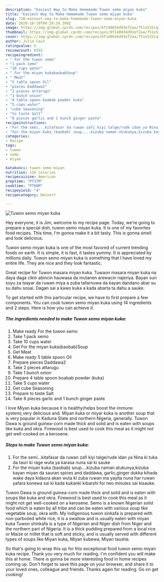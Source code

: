 ```yaml
---
description: "Easiest Way to Make Homemade Tuwon semo miyan kuka"
title: "Easiest Way to Make Homemade Tuwon semo miyan kuka"
slug: 720-easiest-way-to-make-homemade-tuwon-semo-miyan-kuka
date: 2020-10-10T04:29:24.399Z
image: https://img-global.cpcdn.com/recipes/6f140834d93ef2aa/751x532cq70/tuwon-semo-miyan-kuka-recipe-main-photo.jpg
thumbnail: https://img-global.cpcdn.com/recipes/6f140834d93ef2aa/751x532cq70/tuwon-semo-miyan-kuka-recipe-main-photo.jpg
cover: https://img-global.cpcdn.com/recipes/6f140834d93ef2aa/751x532cq70/tuwon-semo-miyan-kuka-recipe-main-photo.jpg
author: Julia Cain
ratingvalue: 5
reviewcount: 8392
recipeingredient:
- " For the tuwon semo"
- "1 pack semo"
- "10 cups water"
- " For the miyan kukabaobabSoup"
- " Meat"
- "5 table spoon Oil"
- "pieces Daddawa2"
- "2 pieces attarugu"
- "1 bunch onion"
- "4 table spoon boabab powder kuka"
- "5 cups water"
- "cube Seasoning"
- "to taste Salt"
- "6 pieces garlic and 1 bunch ginger paste"
recipeinstructions:
- "For the semi...kitafasar da ruwan zafi kiyi talge/rude idan ya Nina ki tuka da tauri ki rage wuta ya karasa nuna sai ki sauke"
- "For the miyan kuka (baobab) soup....kizuba naman atukunya,kizuba kayan miyan da sauran spices and daddawa, garlic,ginger dukka kihada wake daya kidaura akan wuta ki zuba ruwan ma yayita nuna har ruwan yafara konewa sai ki kada kukanki kibarshi for two minutes sai kisauke."
categories:
- Recipe
tags:
- tuwon
- semo
- miyan

katakunci: tuwon semo miyan 
nutrition: 126 calories
recipecuisine: American
preptime: "PT37M"
cooktime: "PT60M"
recipeyield: "4"
recipecategory: Dessert

---
```



![Tuwon semo miyan kuka](https://img-global.cpcdn.com/recipes/6f140834d93ef2aa/751x532cq70/tuwon-semo-miyan-kuka-recipe-main-photo.jpg)

Hey everyone, it is Jim, welcome to my recipe page. Today, we're going to prepare a special dish, tuwon semo miyan kuka. It is one of my favorites food recipes. This time, I'm gonna make it a bit tasty. This is gonna smell and look delicious.

Tuwon semo miyan kuka is one of the most favored of current trending foods on earth. It is simple, it is fast, it tastes yummy. It is appreciated by millions daily. Tuwon semo miyan kuka is something that I have loved my entire life. They are nice and they look fantastic.

Great recipe for Tuwon masara miyan kuka. Tuwaon masara miyan kuka na daya daga cikin abincin hauwasa da mutanen arewacin najeriya. Bayan sun soyu za tsayar da ruwan miya a zuba tafarnuwa da kayan dandano abar su su dahu sosai. Dagan sai a kawo kuka a kada abarta ta dahu a sauke.


To get started with this particular recipe, we have to first prepare a few components. You can cook tuwon semo miyan kuka using 14 ingredients and 2 steps. Here is how you can achieve it.

<!--inarticleads1-->

##### The ingredients needed to make Tuwon semo miyan kuka:

1. Make ready  For the tuwon semo
1. Take 1 pack semo
1. Take 10 cups water
1. Get  For the miyan kuka(baobab)Soup
1. Get  Meat
1. Make ready 5 table spoon Oil
1. Prepare pieces Daddawa2
1. Take 2 pieces attarugu
1. Take 1 bunch onion
1. Prepare 4 table spoon boabab powder (kuka)
1. Take 5 cups water
1. Get cube Seasoning
1. Prepare to taste Salt
1. Take 6 pieces garlic and 1 bunch ginger paste


I love Miyan kuka because it is healthy(helps boost the immune system),very delicious and. Miyan kuka or miyar kuka is another soup that is very popular in Kaduna State and northern Nigeria, generally. Tuwon Dawa is ground guinea-corn made thick and solid and is eaten with soups like kuka and okra. Firewood is best used to cook this meal as it might not get well-cooked on a kerosene. 

<!--inarticleads2-->

##### Steps to make Tuwon semo miyan kuka:

1. For the semi...kitafasar da ruwan zafi kiyi talge/rude idan ya Nina ki tuka da tauri ki rage wuta ya karasa nuna sai ki sauke
1. For the miyan kuka (baobab) soup....kizuba naman atukunya,kizuba kayan miyan da sauran spices and daddawa, garlic,ginger dukka kihada wake daya kidaura akan wuta ki zuba ruwan ma yayita nuna har ruwan yafara konewa sai ki kada kukanki kibarshi for two minutes sai kisauke.


Tuwon Dawa is ground guinea-corn made thick and solid and is eaten with soups like kuka and okra. Firewood is best used to cook this meal as it might not get well-cooked on a kerosene. Semo is a known Nigerian solid food which is eaten by all tribe and can be eaten with various soup like vegetable soup, okra with. My indigenous tuwon sinkafa is prepared with non-parboiled white rice, it is a swallow and is usually eaten with miyan kuka Tuwon shinkafa is a type of Nigerian and Niger dish from Niger and the northern part of Nigeria. It is a thick pudding prepared from a local rice or Maize or millet that is soft and sticky, and is usually served with different types of soups like Miyan kuka, Miyan kubewa, Miyan taushe. 

So that's going to wrap this up for this exceptional food tuwon semo miyan kuka recipe. Thank you very much for reading. I'm confident you will make this at home. There is gonna be more interesting food in home recipes coming up. Don't forget to save this page on your browser, and share it to your loved ones, colleague and friends. Thanks again for reading. Go on get cooking!
